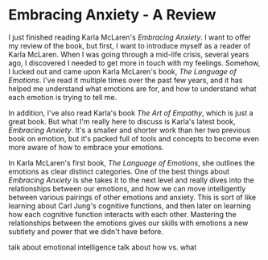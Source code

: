 # Embracing Anxiety - A Review

I just finished reading Karla McLaren's _Embracing Anxiety_. I want to offer my review of the book, but first, I want to introduce myself as a reader of Karla McLaren. When I was going through a mid-life crisis, several years ago, I discovered I needed to get more in touch with my feelings. Somehow, I lucked out and came upon Karla McLaren's book, _The Language of Emotions_. I've read it multiple times over the past few years, and it has helped me understand what emotions are for, and how to understand what each emotion is trying to tell me.

In addition, I've also read Karla's book _The Art of Empathy_, which is just a great book. But what I'm really here to discuss is Karla's latest book, _Embracing Anxiety_. It's a smaller and shorter work than her two previous book on emotion, but it's packed full of tools and concepts to become even more aware of how to embrace your emotions.

In Karla McLaren's first book, _The Language of Emotions_, she outlines the emotions as clear distinct categories. One of the best things about _Embracing Anxiety_ is she takes it to the next level and really dives into the relationships between our emotions, and how we can move intelligently between various pairings of other emotions and anxiety. This is sort of like learning about Carl Jung's cognitive functions, and then later on learning how each cognitive function interacts with each other. Mastering the relationships between the emotions gives our skills with emotions a new subtlety and power that we didn't have before.

talk about emotional intelligence
talk about how vs. what

